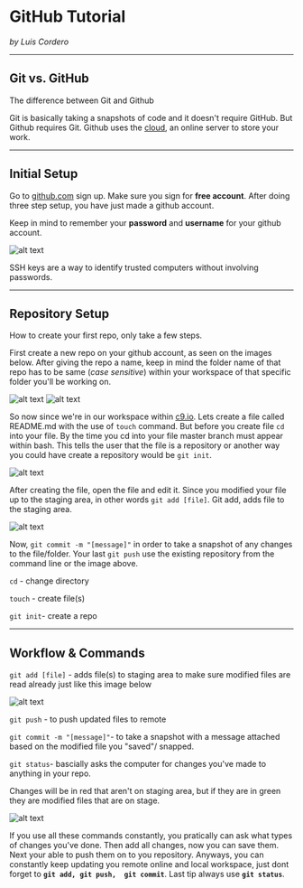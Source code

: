# GitHub Tutorial

_by Luis Cordero_

---
## Git vs. GitHub
The difference between Git and Github 
  
Git is basically taking a snapshots of 
code and it doesn't require GitHub. 
But Github requires Git. Github uses 
the [cloud](https://www.thecloud.net/),
an online server to store your work. 


---
## Initial Setup
Go to [github.com](https://github.com/) sign up. Make sure you sign for **free account**.
After doing three step setup, you have just made a github account.  

Keep in mind to remember your **password** and **username** for your github account. 

![alt text](Screenshot_2016-10-24-11-44-29.png)

SSH keys are a way to identify trusted computers without involving passwords. 

---
## Repository Setup
How to create your first repo, only take a few steps. 
 
 First create a new repo on your github account,
 as seen on the images below. After giving the repo a name, 
 keep in mind the folder name of that repo has to be same (_case sensitive_)
 within your workspace of that specific folder you'll be working on. 
 
 
![alt text](github-tutorial.jpg)
![alt text](dream.jpg)

So now since we're in our workspace within [c9.io](https://c9.io/).
Lets create a file called README.md with the use of `touch` command.
But before you create file `cd` into your file. By the time you cd into your file master branch must appear within bash. This tells the user that the file is a repository or another way you could have create a repository would be `git init`.

![alt text](github-learning.jpg)

After creating the file, open the file and edit it. 
Since you modified your file up to the staging area, in other words `git add [file]`. Git add, adds file to the staging area.

![alt text](add.jpg)

Now, `git commit -m "[message]"` in order to take a snapshot of any changes to the file/folder. Your last `git push` use the existing repository from the command line or the image above.

`cd` - change directory


`touch` - create file(s)


`git init`- create a repo


---
## Workflow & Commands

`git add [file]` - adds file(s) to staging area 
to make sure modified files are read already just like this image below 

![alt text](add.jpg)

`git push` - to push updated files to remote


`git commit -m "[message]"`- to take a snapshot with a message attached based 
on the modified file you "saved"/ snapped. 


`git status`- bascially asks the computer for changes you've made to anything in your repo.

Changes will be in red that aren't on staging area, but if they are in green they are modified files that are on stage.

![alt text](add.jpg)


If you use all these commands constantly, you pratically can ask what types of changes you've done. Then add all changes, now you can save them. Next your able to push them on to you repository. Anyways, you can constantly 
keep updating you remote online and local workspace, just dont forget to **`git add, git push,  git commit`**. Last tip always 
use **`git status`**. 